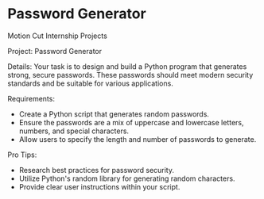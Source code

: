 # Password Generator
Motion Cut Internship Projects

Project: Password Generator

Details:
Your task is to design and build a Python program that generates strong, secure passwords. These passwords should meet modern security standards and be suitable for various applications.

Requirements:
- Create a Python script that generates random passwords.
- Ensure the passwords are a mix of uppercase and lowercase letters, numbers, and special characters.
- Allow users to specify the length and number of passwords to generate.

 Pro Tips:
- Research best practices for password security.
- Utilize Python's random library for generating random characters.
- Provide clear user instructions within your script. 

